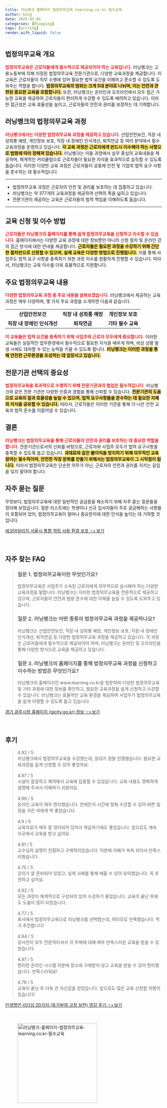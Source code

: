 ```yaml
---
title: 러닝뱅크 홈페이지 법정의무교육 learning.co.kr 필수교육
author: bing
date: 2025-02-01
categories: [Blogging]
tags: [writing]
render_with_liquid: false
---
```



<h2 id='법정의무교육 개요'>법정의무교육 개요</h2>

<p><b><span style="color: #ee2323;">법정의무교육은 근로자들에게 필수적으로 제공되어야 하는 교육입니다.</span></b> 러닝뱅크는 고용노동부에 의해 지정된 법정의무교육 전문기관으로, 다양한 교육과정을 제공합니다. 이 교육은 근로자들이 직무 수행에 있어 필요한 법적 요건을 이해하고 준수할 수 있도록 도와주는 역할을 합니다. <b><span style="background-color: #ffe066;">법정의무교육의 범위는 크게 5대 분야로 나뉘며, 이는 안전과 관련된 중요한 교육을 포함합니다.</span></b> 또한, 러닝뱅크는 온라인과 오프라인에서 모두 접근 가능한 교육을 제공하여 근로자들이 편리하게 수강할 수 있도록 배려하고 있습니다. 이러한 접근성은 교육 효율성을 높이고, 근로자들의 안전과 권리를 보장하는 데 기여합니다.</p>

<h2 id='러닝뱅크의 법정의무교육 과정'>러닝뱅크의 법정의무교육 과정</h2>

<p><b><span style="color: #ee2323;">러닝뱅크에서는 다양한 법정의무교육 과정을 제공하고 있습니다.</span></b> 산업안전보건, 직장 내 성희롱 예방, 개인정보 보호, 직장 내 장애인 인식개선, 퇴직연금 등 여러 분야에서 필수 교육과정을 운영하고 있습니다. <b><span style="background-color: #ffe066;">각 교육 과정은 근로자에게 반드시 이수해야 하는 사항으로 법령에 따라 정해져 있습니다.</span></b> 러닝뱅크는 이들 과정에서 실무 중심의 교육내용을 제공하며, 체계적인 커리큘럼으로 근로자들이 필요한 지식을 효과적으로 습득할 수 있도록 돕습니다. 이러한 다양한 교육 과정은 근로자들이 공동체 안전 및 기업의 법적 요구 사항을 준수하는 데 필수적입니다.</p>

<hr />

<ul>
    <li>법정의무교육 과정은 근로자의 안전 및 권리를 보호하는 데 집중하고 있습니다.</li>
    <li>러닝뱅크는 약 377개의 교육과정을 제공하여 선택의 폭을 넓히고 있습니다.</li>
    <li>전문기관이 제공하는 교육은 근로자들의 법적 책임을 이해하도록 돕습니다.</li>
</ul>

<hr />

<h2 id='교육 신청 및 이수 방법'>교육 신청 및 이수 방법</h2>

<p><b><span style="color: #ee2323;">근로자들은 러닝뱅크의 홈페이지를 통해 쉽게 법정의무교육을 신청하고 이수할 수 있습니다.</span></b> 홈페이지에서는 다양한 교육 과정에 대한 정보뿐만 아니라 신청 절차 및 온라인 강의 접근 방식에 대한 안내를 제공합니다. <b><span style="background-color: #ffe066;">근로자들은 필요한 과정을 수강하기 위해 간단한 절차만으로 신청할 수 있으며, 실제 교육은 다양한 방법으로 진행됩니다.</span></b> 이를 통해 사업주도 법적 요구 사항을 충족하기 위한 과정 이수를 원활하게 진행할 수 있습니다. 따라서, 러닝뱅크는 교육 이수를 더욱 효율적으로 지원합니다.</p>

<h2 id='주요 법정의무교육 내용'>주요 법정의무교육 내용</h2>

<p><b><span style="color: #ee2323;">다양한 법정의무교육 과정 중 주요 내용을 살펴보겠습니다.</span></b> 러닝뱅크에서 제공하는 교육 과정은 매우 다양하며, 몇 가지 주요 과정을 소개하면 다음과 같습니다.</p>

<table>
    <tr>
        <td style="text-align: center; height: 17px;"><b>산업안전보건</b></td>
        <td style="text-align: center; height: 17px;"><b>직장 내 성희롱 예방</b></td>
        <td style="text-align: center; height: 17px;"><b>개인정보 보호</b></td>
    </tr>
    <tr>
        <td style="text-align: center; height: 17px;"><b>직장 내 장애인 인식개선</b></td>
        <td style="text-align: center; height: 17px;"><b>퇴직연금</b></td>
        <td style="text-align: center; height: 17px;"><b>기타 필수 교육</b></td>
    </tr>
</table>

<p><b><span style="color: #ee2323;">이 교육들은 법적 요건을 충족하기 위해 사업주와 근로자 모두에게 중요합니다.</span></b> 이러한 교육들은 실질적인 업무환경에서 필수적으로 필요한 지식을 배우게 하며, 비상 상황 발생 시에도 대처할 수 있는 능력을 키울 수 있도록 합니다. <b><span style="background-color: #ffe066;">러닝뱅크는 이러한 과정을 통해 안전한 근무환경을 조성하는 데 앞장서고 있습니다.</span></b></p>

<h2 id='전문기관 선택의 중요성'>전문기관 선택의 중요성</h2>

<p><b><span style="color: #ee2323;">법정의무교육을 효과적으로 수행하기 위해 전문기관과의 협업은 필수적입니다.</span></b> 러닝뱅크와 같은 전문 기관은 다양한 인증과 경험을 통해 신뢰할 수 있습니다. <b><span style="background-color: #ffe066;">전문기관의 도움으로 교육의 질과 효율성을 높일 수 있으며, 법적 요구사항들을 준수하는 데 필요한 지혜와 지식을 공유할 수 있습니다.</span></b> 따라서, 근로자들은 이러한 기관을 통해 더 나은 안전 교육과 법적 준수를 이끌어낼 수 있습니다.</p>

<h2 id='결론'>결론</h2>

<p><b><span style="color: #ee2323;">러닝뱅크는 법정의무교육을 통해 근로자들의 안전과 권리를 보호하는 데 중요한 역할을 합니다.</span></b> 전문기관으로서의 신뢰를 바탕으로, 근로자와 사업주 모두가 법적 요구사항을 충족할 수 있도록 돕고 있습니다. <b><span style="background-color: #ffe066;">과태료와 같은 불이익을 방지하기 위해 의무적인 교육 참여는 필수적이며, 안전한 직장 문화를 만들기 위해서는 법정의무교육이 그 시작점이 됩니다.</span></b> 따라서 법정의무교육은 단순한 의무가 아닌, 근로자의 안전과 권리를 지키는 길임을 잊지 말아야 합니다.</p>

<h2 id='자주 묻는 질문'>자주 묻는 질문</h2>

<p>무엇보다, 법정의무교육에 대한 일반적인 궁금증을 해소하기 위해 자주 묻는 질문들을 정리해 보았습니다. 질문 리스트에는 학생이나 신규 입사자들이 주로 궁금해하는 사항들이 포함되어 있어, 법정의무교육이 얼마나 중요한지에 대한 인식을 높이는 데 기여할 것입니다.</p>


<p><a class="click-button" title="에코마일리지 서울시 통합 적립 사용 환경 보호" href="https://aptwhite.github.io/posts/%EC%97%90%EC%BD%94%EB%A7%88%EC%9D%BC%EB%A6%AC%EC%A7%80-%EC%84%9C%EC%9A%B8%EC%8B%9C-%ED%86%B5%ED%95%A9-%EC%A0%81%EB%A6%BD-%EC%82%AC%EC%9A%A9-%ED%99%98%EA%B2%BD-%EB%B3%B4%ED%98%B8/" rel="dofollow">에코마일리지 서울시 통합 적립 사용 환경 보호 👈 보기</a></p><br>
<h2 id='자주_찾는_FAQ'>자주 찾는 FAQ</h2>
<div itemscope="" itemtype="https://schema.org/FAQPage"> 
<blockquote> 
<div itemscope="" itemprop="mainEntity" itemtype="https://schema.org/Question"> 
<h3 itemprop="name">질문 1. 법정의무교육이란 무엇인가요?</h3> 
<div itemscope="" itemprop="acceptedAnswer" itemtype="https://schema.org/Answer"> 
<span itemprop="text"> 
<p>법정의무교육은 사업주가 소속된 근로자에게 의무적으로 실시해야 하는 다양한 교육과정을 말합니다. 러닝뱅크는 이러한 법정의무교육을 전문적으로 제공하고 있으며, 근로자들이 안전과 법령 준수에 대한 이해를 높일 수 있도록 도와주고 있습니다.</p> 
</span> 
</div> 
</div> 
<div itemscope="" itemprop="mainEntity" itemtype="https://schema.org/Question"> 
<h3 itemprop="name">질문 2. 러닝뱅크는 어떤 종류의 법정의무교육 과정을 제공하나요?</h3> 
<div itemscope="" itemprop="acceptedAnswer" itemtype="https://schema.org/Answer"> 
<span itemprop="text"> 
<p>러닝뱅크는 산업안전보건, 직장 내 성희롱 예방, 개인정보 보호, 직장 내 장애인 인식개선, 퇴직연금 등 다양한 법정의무교육 과정을 제공하고 있습니다. 각 과정은 근로자들에게 필수적으로 제공되어야 하며, 러닝뱅크는 온라인 및 오프라인을 통해 다양한 방식으로 교육을 제공하고 있습니다.</p> 
</span> 
</div> 
</div> 
<div itemscope="" itemprop="mainEntity" itemtype="https://schema.org/Question"> 
<h3 itemprop="name">질문 3. 러닝뱅크의 홈페이지를 통해 법정의무교육 과정을 신청하고 이수하는 방법은 무엇인가요?</h3> 
<div itemscope="" itemprop="acceptedAnswer" itemtype="https://schema.org/Answer"> 
<span itemprop="text"> 
<p>러닝뱅크의 홈페이지인 www.learning.co.kr을 방문하여 다양한 법정의무교육 및 기타 과정에 대한 정보를 확인하고, 필요한 교육과정을 쉽게 신청하고 수강할 수 있습니다. 러닝뱅크는 효율적인 교육 환경을 제공하여 사업주가 법정의무교육을 쉽게 이행할 수 있도록 돕고 있습니다.</p> 
</span> 
</div> 
</div> 
</blockquote> 
</div>
<p><a class="click-button" title="경기 광주시청 홈페이지 (gjcity.go.kr) 정보" href="https://aptwhite.github.io/posts/%EA%B2%BD%EA%B8%B0-%EA%B4%91%EC%A3%BC%EC%8B%9C%EC%B2%AD-%ED%99%88%ED%8E%98%EC%9D%B4%EC%A7%80-(gjcity.go.kr)-%EC%A0%95%EB%B3%B4/" rel="dofollow">경기 광주시청 홈페이지 (gjcity.go.kr) 정보 👈 보기</a></p><br>
<h2 id='후기'>후기</h2>
<div itemscope itemtype="https://schema.org/Product">
  <blockquote>
  <div itemprop="review" itemscope itemtype="https://schema.org/Review">
      <div itemprop="reviewRating" itemscope itemtype="https://schema.org/Rating"> <span itemprop="ratingValue">4.92</span> / <span itemprop="bestRating">5</span> </div>
      <span itemprop="reviewBody">러닝뱅크에서 법정의무교육을 수강했는데, 응대가 정말 친절했습니다. 필요한 교육과정을 쉽게 신청할 수 있어 좋았어요.</span>
  </div>
  <br>
  <div itemprop="review" itemscope itemtype="https://schema.org/Review">
      <div itemprop="reviewRating" itemscope itemtype="https://schema.org/Rating"> <span itemprop="ratingValue">4.97</span> / <span itemprop="bestRating">5</span> </div>
      <span itemprop="reviewBody">시설이 깔끔하고 쾌적해서 교육에 집중할 수 있었습니다. 교육 내용도 명확하게 설명해 주셔서 이해하기 쉬웠어요.</span>
  </div>
  <br>
  <div itemprop="review" itemscope itemtype="https://schema.org/Review">
      <div itemprop="reviewRating" itemscope itemtype="https://schema.org/Rating"> <span itemprop="ratingValue">4.96</span> / <span itemprop="bestRating">5</span> </div>
      <span itemprop="reviewBody">온라인 교육이 매우 편리했습니다. 언제든지 시간에 맞춰 수강할 수 있어 바쁜 일정을 가진 저에게 딱 좋았습니다.</span>
  </div>
  <br>
  <div itemprop="review" itemscope itemtype="https://schema.org/Review">
      <div itemprop="reviewRating" itemscope itemtype="https://schema.org/Rating"> <span itemprop="ratingValue">4.9</span> / <span itemprop="bestRating">5</span> </div>
      <span itemprop="reviewBody">교육자료가 매우 잘 정리되어 있어서 복습하기에도 좋았습니다. 앞으로도 계속 이곳에서 교육을 받고 싶어요.</span>
  </div>
  <br>
  <div itemprop="review" itemscope itemtype="https://schema.org/Review">
      <div itemprop="reviewRating" itemscope itemtype="https://schema.org/Rating"> <span itemprop="ratingValue">4.81</span> / <span itemprop="bestRating">5</span> </div>
      <span itemprop="reviewBody">교수님의 설명이 친절하고 구체적이었습니다. 덕분에 이해가 쏙쏙 되어서 만족스러웠습니다.</span>
  </div>
  <br>
  <div itemprop="review" itemscope itemtype="https://schema.org/Review">
      <div itemprop="reviewRating" itemscope itemtype="https://schema.org/Rating"> <span itemprop="ratingValue">4.75</span> / <span itemprop="bestRating">5</span> </div>
      <span itemprop="reviewBody">강의가 잘 준비되어 있었고, 실제 사례를 통해 배울 수 있어 유익했습니다. 꼭 추천하고 싶어요.</span>
  </div>
  <br>
  <div itemprop="review" itemscope itemtype="https://schema.org/Review">
      <div itemprop="reviewRating" itemscope itemtype="https://schema.org/Rating"> <span itemprop="ratingValue">4.92</span> / <span itemprop="bestRating">5</span> </div>
      <span itemprop="reviewBody">모든 과정이 체계적으로 구성되어 있어 수강하기 좋았습니다. 교육이 끝난 후에도 도움이 많이 되었습니다.</span>
  </div>
  <br>
  <div itemprop="review" itemscope itemtype="https://schema.org/Review">
      <div itemprop="reviewRating" itemscope itemtype="https://schema.org/Rating"> <span itemprop="ratingValue">4.77</span> / <span itemprop="bestRating">5</span> </div>
      <span itemprop="reviewBody">회사에서 법정의무교육으로 러닝뱅크를 선택했는데, 여러모로 만족했습니다. 적극 추천합니다!</span>
  </div>
  <br>
  <div itemprop="review" itemscope itemtype="https://schema.org/Review">
      <div itemprop="reviewRating" itemscope itemtype="https://schema.org/Rating"> <span itemprop="ratingValue">4.94</span> / <span itemprop="bestRating">5</span> </div>
      <span itemprop="reviewBody">강사진이 모두 전문적이셔서 각 주제에 대해 매우 만족스러운 교육을 받을 수 있었습니다.</span>
  </div>
  <br>
  <div itemprop="review" itemscope itemtype="https://schema.org/Review">
      <div itemprop="reviewRating" itemscope itemtype="https://schema.org/Rating"> <span itemprop="ratingValue">4.97</span> / <span itemprop="bestRating">5</span> </div>
      <span itemprop="reviewBody">편리한 온라인 시스템 덕분에 장소에 구애받지 않고 교육을 받을 수 있어 편리했습니다. 만족스러워요!</span>
  </div>
  <br>
  <div itemprop="review" itemscope itemtype="https://schema.org/Review">
      <div itemprop="reviewRating" itemscope itemtype="https://schema.org/Rating"> <span itemprop="ratingValue">4.79</span> / <span itemprop="bestRating">5</span> </div>
      <span itemprop="reviewBody">교육이 끝난 후 더욱 큰 자신감을 얻었습니다. 앞으로도 많은 교육 신청할 의향이 있습니다!</span>
  </div>
  </blockquote>
</div>
<p><a class="click-button" title="인생명언 리더십 20가지 (동기부여 긍정 실천) 영감 주기" href="https://aptwhite.github.io/posts/%EC%9D%B8%EC%83%9D%EB%AA%85%EC%96%B8-%EB%A6%AC%EB%8D%94%EC%8B%AD-20%EA%B0%80%EC%A7%80-(%EB%8F%99%EA%B8%B0%EB%B6%80%EC%97%AC-%EA%B8%8D%EC%A0%95-%EC%8B%A4%EC%B2%9C)-%EC%98%81%EA%B0%90-%EC%A3%BC%EA%B8%B0/" rel="dofollow">인생명언 리더십 20가지 (동기부여 긍정 실천) 영감 주기 👈 보기</a></p><br>
<figure class="image"><img src="https://aptwhite.github.io/assets/img/thumbnail/러닝뱅크-홈페이지-법정의무교육-learning.co.kr-필수교육.webp" alt="러닝뱅크-홈페이지-법정의무교육-learning.co.kr-필수교육" width="256" height="256"></figure>